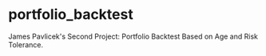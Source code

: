 # portfolio_backtest
James Pavlicek's Second Project: Portfolio Backtest Based on Age and Risk Tolerance.
